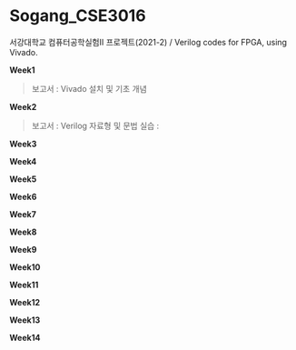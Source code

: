 # Sogang_CSE3016
서강대학교 컴퓨터공학실험II 프로젝트(2021-2) / Verilog codes for FPGA, using Vivado.

**Week1**
> 보고서 : Vivado 설치 및 기초 개념

**Week2**
> 보고서 : Verilog 자료형 및 문법
> 실습 : 

**Week3**
>

**Week4**
>

**Week5**
>

**Week6**
>

**Week7**
>

**Week8**
>

**Week9**
>

**Week10**
>

**Week11**
>

**Week12**
>

**Week13**
>

**Week14**
>
